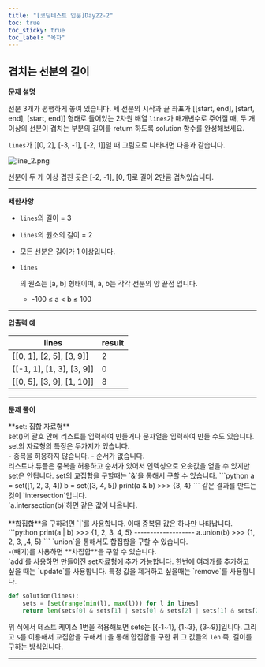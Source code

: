 ```yaml
---
title: "[코딩테스트 입문]Day22-2"
toc: true
toc_sticky: true
toc_label: "목차"
---
```




## 겹치는 선분의 길이

**문제 설명**

선분 3개가 평행하게 놓여 있습니다. 세 선분의 시작과 끝 좌표가 [[start, end], [start, end], [start, end]] 형태로 들어있는 2차원 배열 `lines`가 매개변수로 주어질 때, 두 개 이상의 선분이 겹치는 부분의 길이를 return 하도록 solution 함수를 완성해보세요.

`lines`가 [[0, 2], [-3, -1], [-2, 1]]일 때 그림으로 나타내면 다음과 같습니다.

![line_2.png](https://grepp-programmers.s3.ap-northeast-2.amazonaws.com/files/production/e4122d8b-9ce2-49ce-a360-3d1284babd8a/line_2.png)

선분이 두 개 이상 겹친 곳은 [-2, -1], [0, 1]로 길이 2만큼 겹쳐있습니다.

------

**제한사항**

- `lines`의 길이 = 3

- `lines`의 원소의 길이 = 2

- 모든 선분은 길이가 1 이상입니다.

- ```
  lines
  ```

  의 원소는 [a, b] 형태이며, a, b는 각각 선분의 양 끝점 입니다.

  - -100 ≤ a < b ≤ 100

------

**입출력 예**

| lines                     | result |
| ------------------------- | ------ |
| [[0, 1], [2, 5], [3, 9]]  | 2      |
| [[-1, 1], [1, 3], [3, 9]] | 0      |
| [[0, 5], [3, 9], [1, 10]] | 8      |

---

**문제 풀이**

<div class = "notice", markdown = "1">
**set: 집합 자료형**<br/>
set()의 괄호 안에 리스트를 입력하여 만들거나 문자열을 입력하여 만들 수도 있습니다.<br/>set의 자료형의 특징은 두가지가 있습니다.<br/>- 중복을 허용하지 않습니다. - 순서가 없습니다.<br/>리스트나 튜플은 중복을 허용하고 순서가 있어서 인덱싱으로 요솟값을 얻을 수 있지만 set은 안됩니다. set의 교집합을 구할때는 `&`을 통해서 구할 수 있습니다. 
```python
a = set([1, 2, 3, 4])
b = set([3, 4, 5])
print(a & b)
>>> {3, 4}
```
같은 결과를 만드는 것이 `intersection`입니다.<br/>`a.intersection(b)`하면 같은 값이 나옵니다.<br/><br/>**합집합**을 구하려면 `|`를 사용합니다. 이때 중복된 값은 하나만 나타납니다.
```python
print(a | b)
>>> {1, 2, 3, 4, 5}
-------------------
a.union(b)
>>> {1, 2, 3, ,4, 5}
```
`union`을 통해서도 합집합을 구할 수 있습니다.<br/>-(빼기)를 사용하면 **차집합**을 구할 수 있습니다.<br/>`add`를 사용하면 만들어진 set자료형에 추가 가능합니다. 한번에 여러개를 추가하고 싶을 때는 `update`를 사용합니다. 특정 값을 제거하고 싶을때는 `remove`를 사용합니다.
</div>



```python
def solution(lines):
    sets = [set(range(min(l), max(l))) for l in lines]
    return len(sets[0] & sets[1] | sets[0] & sets[2] | sets[1] & sets[2])
```

위 식에서 테스트 케이스 1번을 적용해보면 sets는 [{-1~1}, {1~3}, {3~9}]입니다. 그리고 `&`를 이용해서 교집합을 구해서 `|`을 통해 합집합을 구한 뒤 그 값들의 `len` 즉, 길이를 구하는 방식입니다. 

---

